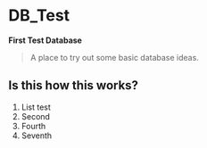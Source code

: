 # DB_Test
**First Test Database**

> A place to try out some basic database ideas.

## Is this how this works? 

1. List test
2. Second
3. Fourth
4. Seventh


